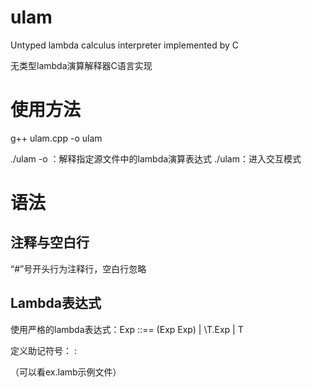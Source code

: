 # ulam
Untyped lambda calculus interpreter implemented by C

无类型lambda演算解释器C语言实现

# 使用方法
g++ ulam.cpp -o ulam

./ulam -o <Source File Path>：解释指定源文件中的lambda演算表达式
./ulam：进入交互模式

# 语法
## 注释与空白行
“#”号开头行为注释行，空白行忽略
## Lambda表达式
使用严格的lambda表达式：Exp ::== (Exp Exp) | \T.Exp | T

定义助记符号：
<Symbol Name>:<Lambda Expr>
  
（可以看ex.lamb示例文件）
